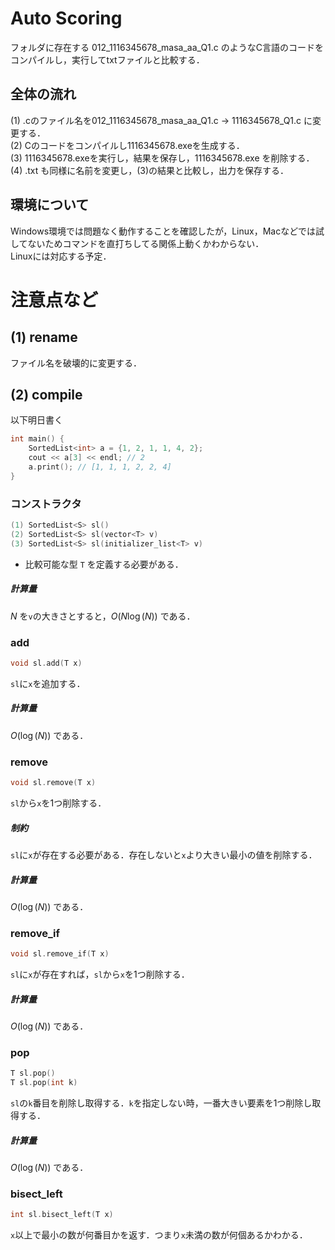 # Auto Scoring
フォルダに存在する 012_1116345678_masa_aa_Q1.c のようなC言語のコードをコンパイルし，実行してtxtファイルと比較する．  
    
## 全体の流れ
(1) .cのファイル名を012_1116345678_masa_aa_Q1.c → 1116345678_Q1.c に変更する．  
(2) Cのコードをコンパイルし1116345678.exeを生成する．  
(3) 1116345678.exeを実行し，結果を保存し，1116345678.exe を削除する．  
(4) .txt も同様に名前を変更し，(3)の結果と比較し，出力を保存する．  
  
## 環境について
Windows環境では問題なく動作することを確認したが，Linux，Macなどでは試してないためコマンドを直打ちしてる関係上動くかわからない．  
Linuxには対応する予定．

# 注意点など
## (1) rename
ファイル名を破壊的に変更する．

## (2) compile
以下明日書く
```cpp
int main() {
    SortedList<int> a = {1, 2, 1, 1, 4, 2};  
    cout << a[3] << endl; // 2  
    a.print(); // [1, 1, 1, 2, 2, 4]  
}
```
### コンストラクタ
```cpp
(1) SortedList<S> sl()
(2) SortedList<S> sl(vector<T> v)
(3) SortedList<S> sl(initializer_list<T> v)
``` 
* 比較可能な型 `T`
を定義する必要がある．

##### 計算量
$N$ を`v`の大きさとすると，$O(N\log(N))$ である．

### add
```cpp
void sl.add(T x)
```
`sl`に`x`を追加する．
##### 計算量
$O(\log(N))$ である．

### remove
```cpp
void sl.remove(T x)
```
`sl`から`x`を1つ削除する．
##### 制約
`sl`に`x`が存在する必要がある．存在しないと`x`より大きい最小の値を削除する．
##### 計算量
$O(\log(N))$ である．

### remove_if
```cpp
void sl.remove_if(T x)
```
`sl`に`x`が存在すれば，`sl`から`x`を1つ削除する．

##### 計算量
$O(\log(N))$ である．

### pop
```cpp
T sl.pop()
T sl.pop(int k)
```
`sl`の`k`番目を削除し取得する．`k`を指定しない時，一番大きい要素を1つ削除し取得する．

##### 計算量
$O(\log(N))$ である．

### bisect_left
```cpp
int sl.bisect_left(T x)
```
`x`以上で最小の数が何番目かを返す．つまり`x`未満の数が何個あるかわかる．

